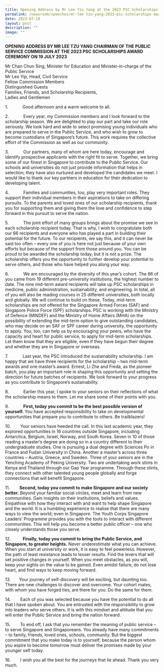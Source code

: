 ```yaml
---
title: Opening Address by Mr Lee Tzu Yang at the 2023 PSC Scholarships Award Ceremony
permalink: /newsroom/speeches/mr-lee-tzu-yang-2023-psc-scholarships-award-ceremony/
date: 2023-07-19
layout: post
description: ""
image: ""
---
```

**OPENING ADDRESS BY MR LEE TZU YANG CHAIRMAN OF THE PUBLIC SERVICE COMMISSION AT THE 2023 PSC SCHOLARSHIPS AWARD CEREMONY ON 19 JULY 2023**

Mr Chan Chun Sing, Minister for Education and Minister-in-charge of the Public Service
<br> Mr Leo Yip, Head, Civil Service
<br> Fellow Commission Members
<br> Distinguished Guests
<br> Families, Friends, and Scholarship Recipients,
<br> Ladies and Gentlemen

1.&nbsp;&nbsp;&nbsp;&nbsp;&nbsp;&nbsp;&nbsp;&nbsp;&nbsp;&nbsp;&nbsp; Good afternoon and a warm welcome to all.

2.&nbsp;&nbsp;&nbsp;&nbsp;&nbsp;&nbsp;&nbsp;&nbsp;&nbsp;&nbsp;&nbsp; Every year, my Commission members and I look forward to the scholarship season. We are delighted to play our part and take our role seriously. We look hard and wide to select promising young individuals who are prepared to serve in the Public Service, and who wish to grow to become custodians of Singapore’s future. This work requires the collective effort of the Commission as well as our community.

3.&nbsp;&nbsp;&nbsp;&nbsp;&nbsp;&nbsp;&nbsp;&nbsp;&nbsp;&nbsp;&nbsp; Our partners, many of whom are here today, encourage and identify prospective applicants with the right fit to serve. Together, we bring some of our finest in Singapore to contribute to the Public Service. Our schools and universities do not just provide information that helps in selection; they have also nurtured and developed the candidates we meet. I would like to thank our key partners in education for their dedication to developing talent.

4.&nbsp;&nbsp;&nbsp;&nbsp;&nbsp;&nbsp;&nbsp;&nbsp;&nbsp;&nbsp;&nbsp; Families and communities, too, play very important roles. They support their individual members in their aspirations to take on differing pursuits. To the parents and loved ones of our scholarship recipients, thank you for supporting them and giving them the love and confidence to step forward in this pursuit to serve the nation.

5.&nbsp;&nbsp;&nbsp;&nbsp;&nbsp;&nbsp;&nbsp;&nbsp;&nbsp;&nbsp;&nbsp; The joint effort of many groups brings about the promise we see in each scholarship recipient today. That is why, I wish to congratulate both our 66 recipients and everyone who has played a part in building their potential for the future. To our recipients, we say this, and it can never be said too often – every one of you is here not just because of your own efforts but because of the support from those around you. You can be proud to be awarded the scholarship today, but it is not a prize. The scholarship offers you the opportunity to further develop your potential to serve others, and those who have helped you along your way.

6.&nbsp;&nbsp;&nbsp;&nbsp;&nbsp;&nbsp;&nbsp;&nbsp;&nbsp;&nbsp;&nbsp; We are encouraged by the diversity of this year’s cohort. The 66 of you came from 19 different pre-university institutions, the highest number to date. The nine mid-term award recipients will take up PSC scholarships in medicine, public administration, sustainability, and engineering. In total, all of you will also be reading courses in 25 different universities, both locally and globally. We will continue to build on these. Today, mid-term scholarships are not offered for the Singapore Armed Forces (SAF) and Singapore Police Force (SPF) scholarships. PSC is working with the Ministry of Defence (MINDEF) and the Ministry of Home Affairs (MHA) on the possibility of extending the mid-term option to give outstanding candidates, who may decide on an SAF or SPF career during university, the opportunity to apply. You, too, can help us by encouraging your peers, who have the capacity and heart for public service, to apply for mid-term scholarships. Let them know that they are eligible, even if they have begun their degree and whether they are in Singapore or overseas.

7.&nbsp;&nbsp;&nbsp;&nbsp;&nbsp;&nbsp;&nbsp;&nbsp;&nbsp;&nbsp;&nbsp; Last year, the PSC introduced the sustainability scholarship. I am happy that we have three recipients for the scholarship – two mid-term awards and one master’s award. Ernest, Li Zhe and Freda, as the pioneer batch, you play an important role in shaping this opportunity and setting the direction for future batches of recipients. We look forward to your progress as you contribute to Singapore’s sustainability.

8.&nbsp;&nbsp;&nbsp;&nbsp;&nbsp;&nbsp;&nbsp;&nbsp;&nbsp;&nbsp;&nbsp; Earlier this year, I spoke to your seniors on their reflections of what the scholarship means to them. Let me share some of their points with you.

9.&nbsp;&nbsp;&nbsp;&nbsp;&nbsp;&nbsp;&nbsp;&nbsp;&nbsp;&nbsp;&nbsp; **First, today you commit to be the best possible version of yourself.** You have accepted responsibility to take on developmental opportunities that prepare you to contribute to others. Be trailblazers!

10.&nbsp;&nbsp;&nbsp;&nbsp;&nbsp;&nbsp;&nbsp; Your seniors have heeded the call. In this last academic year, they explored opportunities in 16 countries outside Singapore, including Antarctica, Belgium, Israel, Norway, and South Korea. Seven in 10 of those reading a master’s degree are doing so in a country different to their undergraduate studies. One is pursuing a dual degree with Sciences Po in France and Fudan University in China. Another a master’s across three countries – Austria, Greece, and Sweden. Three of your seniors are in the Yenching Academy of Peking University. Two are undertaking work stints in Kenya and Thailand through our Gap Year programme. Through these stints, they connect with other talented young people globally and forge connections that will benefit Singapore.

11.&nbsp;&nbsp;&nbsp;&nbsp;&nbsp;&nbsp;&nbsp; **Second, today you commit to make Singapore and our society better.** Beyond your familiar social circles, meet and learn from new communities. Gain insights on their institutions, beliefs and values. Empathise with how they interact with and want to help shape Singapore and the world. It is a humbling experience to realise that there are many ways to view the world; even in Singapore. The Youth Corps Singapore Leaders’ Programme provides you with the tools to interact with different communities. This will help you become a better public officer – one who closely understands those you serve.

12.&nbsp;&nbsp;&nbsp;&nbsp;&nbsp;&nbsp;&nbsp;&nbsp;&nbsp; **Finally, today you commit to bring the Public Service, and Singapore, to greater heights.** Never underestimate what you can achieve. When you start at university or work, it is easy to feel powerless. However, the path of least resistance leads to lesser results. Find the levers that will set positive changes in yourself. When you meet obstacles, as you will, keep your sights on the value to be gained. Even amidst failure, do not lose heart, and find ways to keep moving forward.

13.&nbsp;&nbsp;&nbsp;&nbsp;&nbsp;&nbsp; Your journey of self-discovery will be exciting, but daunting too. There are new challenges to discover and overcome. Your cohort mates, with whom you have forged ties, are there for you. Do the same for them.

14.&nbsp;&nbsp;&nbsp;&nbsp;&nbsp;&nbsp;&nbsp; Each of you was selected because you have the potential to do all that I have spoken about. You are entrusted with the responsibility to grow into leaders who serve others. It is with this mindset and attitude that you will enter the Public Service and bring the nation forward.

15.&nbsp;&nbsp;&nbsp;&nbsp;&nbsp;&nbsp;&nbsp; To end off, I ask that you remember the meaning of public service – to serve Singapore and Singaporeans. You already have many commitments – to family, friends, loved ones, schools, community. But the biggest commitment that you make today is to yourself; because the person whom you aspire to become tomorrow must deliver the promises made by your younger self today.

16.&nbsp;&nbsp;&nbsp;&nbsp;&nbsp;&nbsp;&nbsp; I wish you all the best for the journeys that lie ahead. Thank you very much.